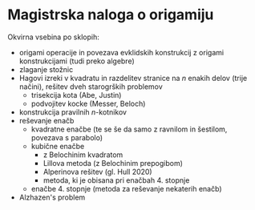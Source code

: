 # Magistrska naloga o origamiju

Okvirna vsebina po sklopih:
- origami operacije in povezava evklidskih konstrukcij z origami konstrukcijami (tudi preko algebre)
- zlaganje stožnic
- Hagovi izreki v kvadratu in razdelitev stranice na *n* enakih delov (trije načini), rešitev dveh starogrških problemov
    - trisekcija kota (Abe, Justin)
    - podvojitev kocke (Messer, Beloch)
- konstrukcija pravilnih *n*-kotnikov
- reševanje enačb
    - kvadratne enačbe (te se še da samo z ravnilom in šestilom, povezava s parabolo)
    - kubične enačbe
        - z Belochinim kvadratom
        - Lillova metoda (z Belochinim prepogibom)
        - Alperinova rešitev (gl. Hull 2020)
        - metoda, ki je obisana pri enačbah 4. stopnje
    - enačbe 4. stopnje (metoda za reševanje nekaterih enačb)
- Alzhazen's problem
